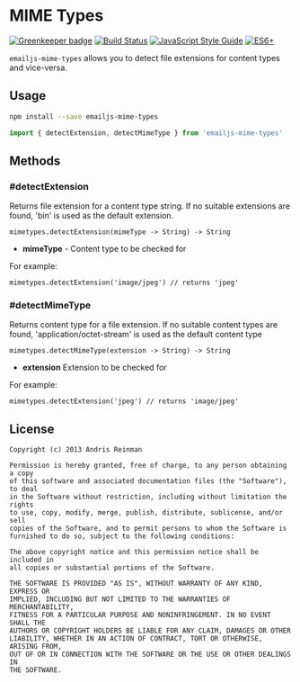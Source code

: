 # MIME Types

[![Greenkeeper badge](https://badges.greenkeeper.io/emailjs/emailjs-mime-types.svg)](https://greenkeeper.io/) [![Build Status](https://travis-ci.org/emailjs/emailjs-mime-types.png?branch=master)](https://travis-ci.org/emailjs/emailjs-mime-types) [![JavaScript Style Guide](https://img.shields.io/badge/code_style-standard-brightgreen.svg)](https://standardjs.com)  [![ES6+](https://camo.githubusercontent.com/567e52200713e0f0c05a5238d91e1d096292b338/68747470733a2f2f696d672e736869656c64732e696f2f62616467652f65732d362b2d627269676874677265656e2e737667)](https://kangax.github.io/compat-table/es6/)

`emailjs-mime-types` allows you to detect file extensions for content types and vice-versa.

## Usage

```bash
npm install --save emailjs-mime-types
```

```javascript
import { detectExtension, detectMimeType } from 'emailjs-mime-types'
```

## Methods

### #detectExtension

 Returns file extension for a content type string. If no suitable extensions are found, 'bin' is used as the default extension.

    mimetypes.detectExtension(mimeType -> String) -> String

  * **mimeType** - Content type to be checked for

For example:

    mimetypes.detectExtension('image/jpeg') // returns 'jpeg'

### #detectMimeType

Returns content type for a file extension. If no suitable content types are found, 'application/octet-stream' is used as the default content type

    mimetypes.detectMimeType(extension -> String) -> String

  * **extension** Extension to be checked for

For example:

    mimetypes.detectExtension('jpeg') // returns 'image/jpeg'

## License

    Copyright (c) 2013 Andris Reinman

    Permission is hereby granted, free of charge, to any person obtaining a copy
    of this software and associated documentation files (the "Software"), to deal
    in the Software without restriction, including without limitation the rights
    to use, copy, modify, merge, publish, distribute, sublicense, and/or sell
    copies of the Software, and to permit persons to whom the Software is
    furnished to do so, subject to the following conditions:

    The above copyright notice and this permission notice shall be included in
    all copies or substantial portions of the Software.

    THE SOFTWARE IS PROVIDED "AS IS", WITHOUT WARRANTY OF ANY KIND, EXPRESS OR
    IMPLIED, INCLUDING BUT NOT LIMITED TO THE WARRANTIES OF MERCHANTABILITY,
    FITNESS FOR A PARTICULAR PURPOSE AND NONINFRINGEMENT. IN NO EVENT SHALL THE
    AUTHORS OR COPYRIGHT HOLDERS BE LIABLE FOR ANY CLAIM, DAMAGES OR OTHER
    LIABILITY, WHETHER IN AN ACTION OF CONTRACT, TORT OR OTHERWISE, ARISING FROM,
    OUT OF OR IN CONNECTION WITH THE SOFTWARE OR THE USE OR OTHER DEALINGS IN
    THE SOFTWARE.
